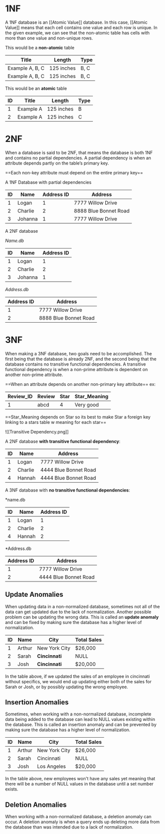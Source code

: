 # 1NF
A 1NF database is an [[Atomic Value]] database. In this case, [[Atomic Value]] means that each cell contains one value and each row is unique. In the given example, we can see that the non-atomic table has cells with more than one value and non-unique rows.


This would be a **non-atomic** table

| Title           | Length     | Type |
| --------------- | ---------- | ---- |
| Example A, B, C | 125 inches | B, C |
| Example A, B, C | 125 inches | B, C |

This would be an **atomic** table

| ID | Title     | Length     | Type |
|----|-----------|------------|------|
| 1  | Example A | 125 inches | B    |
| 2  | Example A | 125 inches | C    |

# 2NF
When a database is said to be 2NF, that means the database is both 1NF and contains no partial dependencies. A partial dependency is when an attribute depends partly on the table’s primary key.

==Each non-key attribute must depend on the entire primary key==

A 1NF Database with partial dependencies

| ID | Name    | Address ID | Address               |
|----|---------|------------|-----------------------|
| 1  | Logan   | 1          | 7777 Willow Drive     |
| 2  | Charlie | 2          | 8888 Blue Bonnet Road |
| 3  | Johanna | 1          | 7777 Willow Drive     |
A 2NF database

*Name.db*

| ID | Name    | Address ID |
|----|---------|------------|
| 1  | Logan   | 1          |
| 2  | Charlie | 2          |
| 3  | Johanna | 1          |

*Address.db*

| Address ID | Address               |
|------------|-----------------------|
| 1          | 7777 Willow Drive     |
| 2          | 8888 Blue Bonnet Road |


# 3NF
When making a 3NF database, two goals need to be accomplished. The first being that the database is already 2NF, and the second being that the database contains no transitive functional dependencies. A transitive functional dependency is when a non-prime attribute is dependent on another non-prime attribute.

==When an attribute depends on another non-primary key attribute==
ex:

| Review_ID | Review   | Star          | Star_Meaning |
|----|--------|---------------|-------------|
| 1  | abcd | 4 | Very good    |

==Star_Meaning depends on Star so its best to make Star a foreign key linking to a stars table w meaning for each star==

![[Transitive Dependency.png]]

A 2NF database **with transitive functional dependency**:

| ID | Name | Address |
|----|---------|-----------------------|
| 1 | Logan | 7777 Willow Drive |
| 2 | Charlie | 4444 Blue Bonnet Road |
| 4 | Hannah | 4444 Blue Bonnet Road |


A 3NF database with **no transitive functional dependencies**:

*name.db

| ID | Name | Address ID |
|----|---------|------------|
| 1 | Logan | 1 |
| 2 | Charlie | 2 |
| 4 | Hannah | 2 |


*Address.db

| Address ID | Address |
|------------|-----------------------|
| 1 | 7777 Willow Drive |
| 2 | 4444 Blue Bonnet Road |

## Update Anomalies
When updating data in a non-normalized database, sometimes not all of the data can get updated due to the lack of normalization. Another possible problem can be updating the wrong data. This is called an **update anomaly** and can be fixed by making sure the database has a higher level of normalization.

| ID | Name   | City          | Total Sales |
|----|--------|---------------|-------------|
| 1  | Arthur | New York City | $26,000     |
| 2  | Sarah  | **Cincinnati**    | NULL        |
| 3  | Josh   | **Cincinnati**    | $20,000     |
In the table above, if we updated the sales of an employee in cincinnati without specifics, we would end up updating either both of the sales for Sarah or Josh, or by possibly updating the wrong employee.
## Insertion Anomalies
Sometimes, when working with a non-normalized database, incomplete data being added to the database can lead to NULL values existing within the database. This is called an insertion anomaly and can be prevented by making sure the database has a higher level of normalization.

| ID | Name   | City          | Total Sales |
|----|--------|---------------|-------------|
| 1  | Arthur | New York City | $26,000     |
| 2  | Sarah  | Cincinnati    | NULL        |
| 3  | Josh   | Los Angeles   | $20,000     |
In the table above, new employees won't have any sales yet meaning that there will be a number of NULL values in the database until a set number exists.
## Deletion Anomalies
When working with a non-normalized database, a deletion anomaly can occur. A deletion anomaly is when a query ends up deleting more data from the database than was intended due to a lack of normalization.